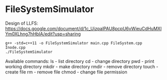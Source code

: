 # FileSystemSimulator

Design of LLFS:
https://docs.google.com/document/d/1c_UizpalPAU8pcpU6vWieuCdHuMXlYm0XLhng7hHbIA/edit?usp=sharing
 
```
g++ -std=c++11 -o FileSystemSimulator main.cpp FileSystem.cpp Inode.cpp
./FileSystemSimulator

```
Available commands:
ls - list directory
cd - change directory
pwd - print working directory
mkdir - make directory
rmdir - remove directory
touch - create file
rm - remove file
chmod - change file permission
